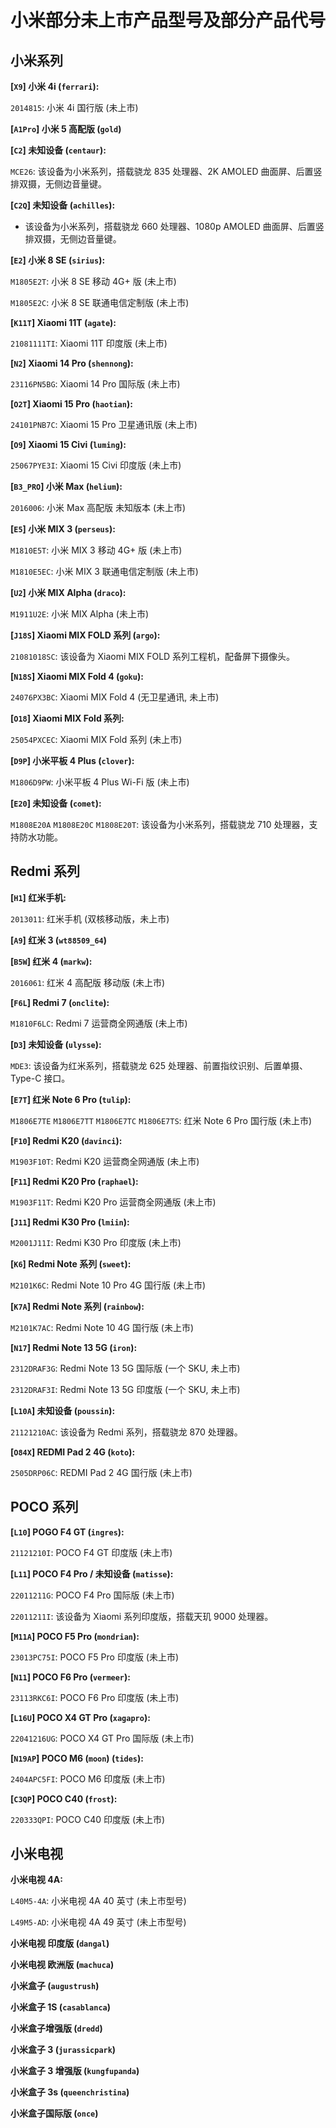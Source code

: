# 小米部分未上市产品型号及部分产品代号

## 小米系列

**[`X9`] 小米 4i (`ferrari`):**

`2014815`: 小米 4i 国行版 (未上市)

**[`A1Pro`] 小米 5 高配版 (`gold`)**

**[`C2`] 未知设备 (`centaur`):**

`MCE26`: 该设备为小米系列，搭载骁龙 835 处理器、2K AMOLED 曲面屏、后置竖排双摄，无侧边音量键。

**[`C2Q`] 未知设备 (`achilles`):**

- 该设备为小米系列，搭载骁龙 660 处理器、1080p AMOLED 曲面屏、后置竖排双摄，无侧边音量键。

**[`E2`] 小米 8 SE (`sirius`):**

`M1805E2T`: 小米 8 SE 移动 4G+ 版 (未上市)

`M1805E2C`: 小米 8 SE 联通电信定制版 (未上市)

**[`K11T`] Xiaomi 11T (`agate`):**

`21081111TI`: Xiaomi 11T 印度版 (未上市)

**[`N2`] Xiaomi 14 Pro (`shennong`):**

`23116PN5BG`: Xiaomi 14 Pro 国际版 (未上市)

**[`O2T`] Xiaomi 15 Pro (`haotian`):**

`24101PNB7C`: Xiaomi 15 Pro 卫星通讯版 (未上市)

**[`O9`] Xiaomi 15 Civi (`luming`):**

`25067PYE3I`: Xiaomi 15 Civi 印度版 (未上市)

**[`B3_PRO`] 小米 Max (`helium`):**

`2016006`: 小米 Max 高配版 未知版本 (未上市)

**[`E5`] 小米 MIX 3 (`perseus`):**

`M1810E5T`: 小米 MIX 3 移动 4G+ 版 (未上市)

`M1810E5EC`: 小米 MIX 3 联通电信定制版 (未上市)

**[`U2`] 小米 MIX Alpha (`draco`):**

`M1911U2E`: 小米 MIX Alpha (未上市)

**[`J18S`] Xiaomi MIX FOLD 系列 (`argo`):**

`21081018SC`: 该设备为 Xiaomi MIX FOLD 系列工程机，配备屏下摄像头。

**[`N18S`] Xiaomi MIX Fold 4 (`goku`):**

`24076PX3BC`: Xiaomi MIX Fold 4 (无卫星通讯, 未上市)

**[`O18`] Xiaomi MIX Fold 系列:**

`25054PXCEC`: Xiaomi MIX Fold 系列 (未上市)

**[`D9P`] 小米平板 4 Plus (`clover`):**

`M1806D9PW`: 小米平板 4 Plus Wi-Fi 版 (未上市)

**[`E20`] 未知设备 (`comet`):**

`M1808E20A` `M1808E20C` `M1808E20T`: 该设备为小米系列，搭载骁龙 710 处理器，支持防水功能。

## Redmi 系列

**[`H1`] 红米手机:**

`2013011`: 红米手机 (双核移动版，未上市)

**[`A9`] 红米 3 (`wt88509_64`)**

**[`B5W`] 红米 4 (`markw`):**

`2016061`: 红米 4 高配版 移动版 (未上市)

**[`F6L`] Redmi 7 (`onclite`):**

`M1810F6LC`: Redmi 7 运营商全网通版 (未上市)

**[`D3`] 未知设备 (`ulysse`):**

`MDE3`: 该设备为红米系列，搭载骁龙 625 处理器、前置指纹识别、后置单摄、Type-C 接口。

**[`E7T`] 红米 Note 6 Pro (`tulip`):**

`M1806E7TE` `M1806E7TT` `M1806E7TC` `M1806E7TS`: 红米 Note 6 Pro 国行版 (未上市)

**[`F10`] Redmi K20 (`davinci`):**

`M1903F10T`: Redmi K20 运营商全网通版 (未上市)

**[`F11`] Redmi K20 Pro (`raphael`):**

`M1903F11T`: Redmi K20 Pro 运营商全网通版 (未上市)

**[`J11`] Redmi K30 Pro (`lmiin`):**

`M2001J11I`: Redmi K30 Pro 印度版 (未上市)

**[`K6`] Redmi Note 系列 (`sweet`):**

`M2101K6C`: Redmi Note 10 Pro 4G 国行版 (未上市)

**[`K7A`] Redmi Note 系列 (`rainbow`):**

`M2101K7AC`: Redmi Note 10 4G 国行版 (未上市)

**[`N17`] Redmi Note 13 5G (`iron`):**

`2312DRAF3G`: Redmi Note 13 5G 国际版 (一个 SKU, 未上市)

`2312DRAF3I`: Redmi Note 13 5G 印度版 (一个 SKU, 未上市)

**[`L10A`] 未知设备 (`poussin`):**

`21121210AC`: 该设备为 Redmi 系列，搭载骁龙 870 处理器。

**[`O84X`] REDMI Pad 2 4G (`koto`):**

`2505DRP06C`: REDMI Pad 2 4G 国行版 (未上市)

## POCO 系列

**[`L10`] POGO F4 GT (`ingres`):**

`21121210I`: POCO F4 GT 印度版 (未上市)

**[`L11`] POCO F4 Pro / 未知设备 (`matisse`):**

`22011211G`: POCO F4 Pro 国际版 (未上市)

`22011211I`: 该设备为 Xiaomi 系列印度版，搭载天玑 9000 处理器。

**[`M11A`] POCO F5 Pro (`mondrian`):**

`23013PC75I`: POCO F5 Pro 印度版 (未上市)

**[`N11`] POCO F6 Pro (`vermeer`):**

`23113RKC6I`: POCO F6 Pro 印度版 (未上市)

**[`L16U`] POCO X4 GT Pro (`xagapro`):**

`22041216UG`: POCO X4 GT Pro 国际版 (未上市)

**[`N19AP`] POCO M6 (`moon`) (`tides`):**

`2404APC5FI`: POCO M6 印度版 (未上市)

**[`C3QP`] POCO C40 (`frost`):**

`220333QPI`: POCO C40 印度版 (未上市)

## 小米电视

**小米电视 4A:**

`L40M5-4A`: 小米电视 4A 40 英寸 (未上市型号)

`L49M5-AD`: 小米电视 4A 49 英寸 (未上市型号)

**小米电视 印度版 (`dangal`)**

**小米电视 欧洲版 (`machuca`)**

**小米盒子 (`augustrush`)**

**小米盒子 1S (`casablanca`)**

**小米盒子增强版 (`dredd`)**

**小米盒子 3 (`jurassicpark`)**

**小米盒子 3 增强版 (`kungfupanda`)**

**小米盒子 3s (`queenchristina`)**

**小米盒子国际版 (`once`)**

